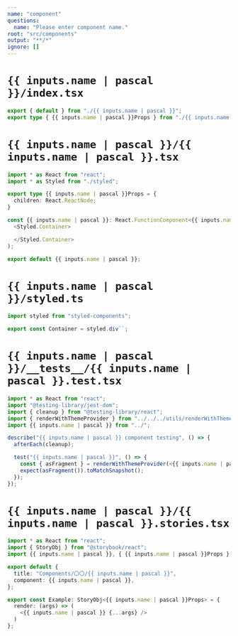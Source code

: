 ```yaml
---
name: "component"
questions:
  name: "Please enter component name."
root: "src/components"
output: "**/*"
ignore: []
---
```


# `{{ inputs.name | pascal }}/index.tsx`

```typescript
export { default } from "./{{ inputs.name | pascal }}";
export type { {{ inputs.name | pascal }}Props } from "./{{ inputs.name | pascal }}";

```

# `{{ inputs.name | pascal }}/{{ inputs.name | pascal }}.tsx`

```typescript
import * as React from "react";
import * as Styled from "./styled";

export type {{ inputs.name | pascal }}Props = {
  children: React.ReactNode;
}

const {{ inputs.name | pascal }}: React.FunctionComponent<{{ inputs.name | pascal }}Props> = () => (
  <Styled.Container>

  </Styled.Container>
);

export default {{ inputs.name | pascal }};

```

# `{{ inputs.name | pascal }}/styled.ts`

```typescript
import styled from "styled-components";

export const Container = styled.div``;
```

# `{{ inputs.name | pascal }}/__tests__/{{ inputs.name | pascal }}.test.tsx`

```typescript
import * as React from "react";
import "@testing-library/jest-dom";
import { cleanup } from "@testing-library/react";
import { renderWithThemeProvider } from "../../../utils/renderWithThemeProvider";
import {{ inputs.name | pascal }} from "../";

describe("{{ inputs.name | pascal }} component testing", () => {
  afterEach(cleanup);

  test("{{ inputs.name | pascal }}", () => {
    const { asFragment } = renderWithThemeProvider(<{{ inputs.name | pascal }} />);
    expect(asFragment()).toMatchSnapshot();
  });
});

```

# `{{ inputs.name | pascal }}/{{ inputs.name | pascal }}.stories.tsx`

```typescript
import * as React from "react";
import { StoryObj } from "@storybook/react";
import {{ inputs.name | pascal }}, { {{ inputs.name | pascal }}Props } from "./{{ inputs.name | pascal }}";

export default {
  title: "Components/〇〇/{{ inputs.name | pascal }}",
  component: {{ inputs.name | pascal }},
};

export const Example: StoryObj<{{ inputs.name | pascal }}Props> = {
  render: (args) => (
    <{{ inputs.name | pascal }} {...args} />
  )
};
```

